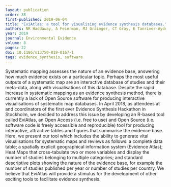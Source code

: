 ```yaml
---
layout: publication
order: 38
first-published: 2019-06-04
title: "EviAtlas: a tool for visualising evidence synthesis databases."
authors: NR Haddaway, A Feierman, MJ Grainger, CT Gray, E Tanriver-Ayder, S Dhaubanjar & <b>MJ Westgate</b>
year: 2019
journal: Environmental Evidence
volume: 8
pages: 22
doi: 10.1186/s13750-019-0167-1
tags: evidence_synthesis, software
---
```

Systematic mapping assesses the nature of an evidence base, answering how much evidence exists on a particular topic. Perhaps the most useful outputs of a systematic map are an interactive database of studies and their meta-data, along with visualisations of this database. Despite the rapid increase in systematic mapping as an evidence synthesis method, there is currently a lack of Open Source software for producing interactive visualisations of systematic map databases. In April 2018, as attendees at and coordinators of the first ever Evidence Synthesis Hackathon in Stockholm, we decided to address this issue by developing an R-based tool called EviAtlas, an Open Access (i.e. free to use) and Open Source (i.e. software code is freely accessible and reproducible) tool for producing interactive, attractive tables and figures that summarise the evidence base. Here, we present our tool which includes the ability to generate vital visualisations for systematic maps and reviews as follows: a complete data table; a spatially explicit geographical information system (Evidence Atlas); Heat Maps that cross-tabulate two or more variables and display the number of studies belonging to multiple categories; and standard descriptive plots showing the nature of the evidence base, for example the number of studies published per year or number of studies per country. We believe that EviAtlas will provide a stimulus for the development of other exciting tools to facilitate evidence synthesis.